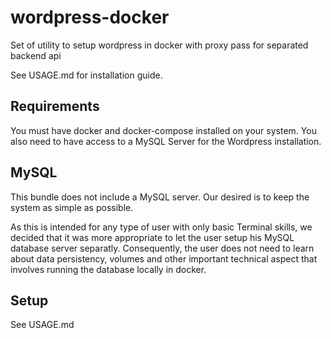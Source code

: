 # wordpress-docker

Set of utility to setup wordpress in docker with proxy pass for separated backend api

See USAGE.md for installation guide.

## Requirements

You must have docker and docker-compose installed on your system. You also need to have 
access to a MySQL Server for the Wordpress installation.

## MySQL

This bundle does not include a MySQL server. Our desired is to keep the system as 
simple as possible.

As this is intended for any type of user with only basic Terminal skills, we decided that 
it was more appropriate to let the user setup his MySQL database server separatly. Consequently, the user does not need to learn about data persistency, volumes and other important technical aspect that involves running the database locally in docker.


## Setup

See USAGE.md


